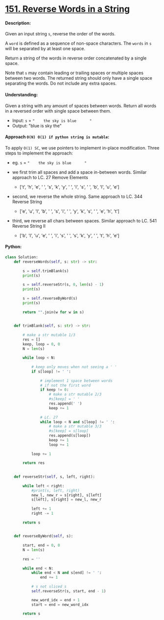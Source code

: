 # [151. Reverse Words in a String](https://leetcode.com/problems/reverse-words-in-a-string/)


#### Description:

Given an input string `s`, reverse the order of the words.

A `word` is defined as a sequence of non-space characters. The `words` in `s` will be separated by at least one space.

Return a string of the words in reverse order concatenated by a single space.

Note that `s` may contain leading or trailing spaces or multiple spaces between two words. The returned string should only have a single space separating the words. Do not include any extra spaces.


#### Understanding:

Given a string with any amount of spaces between words. Return all words in a reversed order with single space between them.

- Input: `s` = `"    the sky is blue      "`
- Output: "blue is sky the"

#### Approach `O(N) O(1) if python string is mutable`:

To apply `O(1) SC`, we use pointers to implement in-place modification.
Three steps to implement the approach:

- eg. `s` = `"    the sky is blue      "`

- we first trim all spaces and add a space in-between words. Similar approach to LC. 27 Remove Elements
	- ['t', 'h', 'e', ' ', 's', 'k', 'y', ' ', 'i', 's', ' ', 'b', 'l', 'u', 'e']
-  second, we reverse the whole string. Same approach to LC. 344 Reverse String
	- ['e', 'u', 'l', 'b', ' ', 's', 'i', ' ', 'y', 'k', 's', ' ', 'e', 'h', 't']
-  third, we reverse all chars between spaces. Similar approach to LC. 541 Reverse String II
	- ['b', 'l', 'u', 'e', ' ', 'i', 's', ' ', 's', 'k', 'y', ' ', 't', 'h', 'e']



#### Python:
```python
class Solution:
    def reverseWords(self, s: str) -> str:
            
        s = self.trimBlank(s)
        print(s)
        
        s = self.reverseStr(s, 0, len(s) - 1)
        print(s)
        
        s = self.reverseByWord(s)
        print(s)
        
        return "".join(w for w in s)
        
    
    def trimBlank(self, s: str) -> str:
        
        # make a str mutable 1/3
        res = []
        keep, loop = 0, 0
        N = len(s)
        
        while loop < N:
            
            # keep only moves when not seeing a ' ' 
            if s[loop] != ' ':
                
                # implement 1 space between words
                # if not the first word
                if keep != 0: 
                    # make a str mutable 2/3
                    #s[keep] = ' '
                    res.append(' ')
                    keep += 1
                
                # LC. 27
                while loop < N and s[loop] != ' ':
                    # make a str mutable 3/3
                    #s[keep] = s[loop]
                    res.append(s[loop])
                    keep += 1
                    loop += 1
            
            loop += 1
        
        return res
    
    
    def reverseStr(self, s, left, right):
        
        while left < right:
            #print(s, left, right)
            new_l, new_r = s[right], s[left]
            s[left], s[right] = new_l, new_r
            
            left += 1
            right -= 1
            
        return s
    
    
    def reverseByWord(self, s):
        
        start, end = 0, 0
        N = len(s)
        
        res = ''
        
        while end < N:
            while end < N and s[end] != ' ':
                end += 1
            
            # s not sliced s
            self.reverseStr(s, start, end - 1)

            new_word_idx = end + 1
            start = end = new_word_idx
            
        return s
```